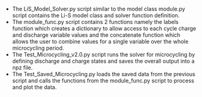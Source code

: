 * The LiS_Model_Solver.py script similar to the model class module.py script contains the Li-S model class and solver function definition.
* The module_func.py script contains 2 functions namely the labels function which creates a dictionary to allow access to each cycle charge and discharge variable values and the concatenate function which allows the user to combine values for a single variable over the whole microcycling period.
* The Test_Microcycling_v2.0.py script runs the solver for microcycling by defining discharge and charge states and saves the overall output into a npz file.
* The Test_Saved_Microcycling.py loads the saved data from the previous script and calls the functions from the module_func.py script to process and plot the data.
